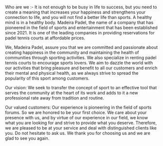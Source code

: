 Who are we :-
It is not enough to be busy in life to success, but you need to create a meaning that increases your happiness and strengthens your connection to life, and you will not find a better life than sports. A healthy mind is in a healthy body.
Madeira Padel, the name of a company that has pioneered in the field of sports and entertainment that has been established since 2021. It is one of the leading companies in providing reservations for padel tennis courts at affordable prices.

We, Madeira Padel, assure you that we are committed and passionate about creating happiness in the community and maintaining the health of communities through sporting activities. We also specialize in renting padel tennis courts to encourage sports lovers.
We aim to dazzle the world with our activities that bring pleasure and benefit to all our customers and enrich their mental and physical health, as we always strive to spread the popularity of this sport among customers.

Our vision:
We seek to transfer the concept of sport to an effective tool that serves the community at the heart of its work and adds to it a new professional rate away from tradition and routine.

Our valued customers:
Our experience is pioneering in the field of sports forums. So we are honored to be your first choice. We care about your presence with us, and by virtue of our experience in our field, we know what you are looking for and strive to provide what you deserve. Therefore, we are pleased to be at your service and deal with distinguished clients like you. Do not hesitate to ask us. We thank you for choosing us and we are glad to see you again.
